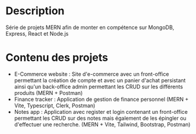 # Description
Série de projets MERN afin de monter en compétence sur MongoDB, Express, React et Node.js
# Contenu des projets
- E-Commerce website : Site d'e-commerce avec un front-office permettant la création de compte et avec un panier d'achat persistant ainsi qu'un back-office admin permettant les CRUD sur les différents produits (MERN + Postman) 
- Finance tracker : Application de gestion de finance personnel (MERN + Vite, Typescript, Clerk, Postman)
- Notes app : Application avec register et login contenant un front-office permettant les CRUD sur des notes mais également de les épingler ou d'effectuer une recherche. (MERN + Vite, Tailwind, Bootstrap, Postman)
